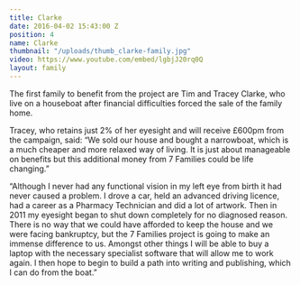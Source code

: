 ```yaml
---
title: Clarke
date: 2016-04-02 15:43:00 Z
position: 4
name: Clarke
thumbnail: "/uploads/thumb_clarke-family.jpg"
video: https://www.youtube.com/embed/lgbjJ20rq0Q
layout: family
---
```


The first family to benefit from the project are Tim and Tracey Clarke, who live on a houseboat after financial difficulties forced the sale of the family home.

Tracey, who retains just 2% of her eyesight and will receive £600pm from the campaign, said: “We sold our house and bought a narrowboat, which is a much cheaper and more relaxed way of living. It is just about manageable on benefits but this additional money from 7 Families could be life changing.”

“Although I never had any functional vision in my left eye from birth it had never caused a problem. I drove a car, held an advanced driving licence, had a career as a Pharmacy Technician and did a lot of artwork. Then in 2011 my eyesight began to shut down completely for no diagnosed reason. There is no way that we could have afforded to keep the house and we were facing bankruptcy, but the 7 Families project is going to make an immense difference to us. Amongst other things I will be able to buy a laptop with the necessary specialist software that will allow me to work again. I then hope to begin to build a path into writing and publishing, which I can do from the boat.”